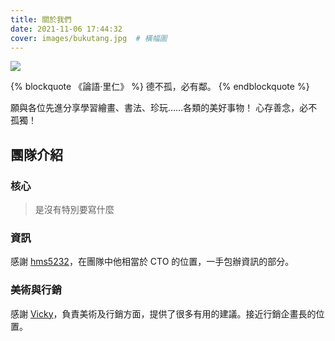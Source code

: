 ```yaml
---
title: 關於我們
date: 2021-11-06 17:44:32
cover: images/bukutang.jpg  # 橫幅圖
---
```


<img src="/images/logo.jpg">

{% blockquote  《論語‧里仁》 %}
德不孤，必有鄰。
{% endblockquote %}

願與各位先進分享學習繪畫、書法、珍玩……各類的美好事物！ 心存善念，必不孤獨！

## 團隊介紹
### 核心
> 是沒有特別要寫什麼

### 資訊
感謝 [hms5232](https://hhming.moe)，在團隊中他相當於 CTO 的位置，一手包辦資訊的部分。

### 美術與行銷
感謝 [Vicky](https://www.facebook.com/vicky.wen.39)，負責美術及行銷方面，提供了很多有用的建議。接近行銷企畫長的位置。
